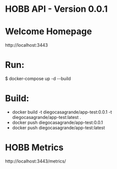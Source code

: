 # HOBB API - Version 0.0.1

# Welcome Homepage 
http://localhost:3443

# Run:
$ docker-compose up -d --build

# Build:
- docker build -t diegocasagrande/app-test:0.0.1 -t diegocasagrande/app-test:latest .
- docker push diegocasagrande/app-test:0.0.1
- docker push diegocasagrande/app-test:latest

# HOBB Metrics
http://localhost:3443/metrics/